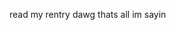 read my rentry dawg thats all im sayin
<!---
reikoga/reikoga is a ✨ special ✨ repository because its `README.md` (this file) appears on your GitHub profile.
You can click the Preview link to take a look at your changes.
--->
